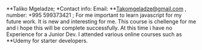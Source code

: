 **Taliko Mgeladze; 
*Contact info: Email: **Takomgeladze@gmail.com , number: +995 599373421 ; 
For me important to learn javascript for my future work. It is new and interesting for me. 
This course is chellenge for me and i hope this will be complete successfully. 
At this time i have no Experience for a Junior Dev. 
I attended various online courses such as **Udemy for starter developers.

